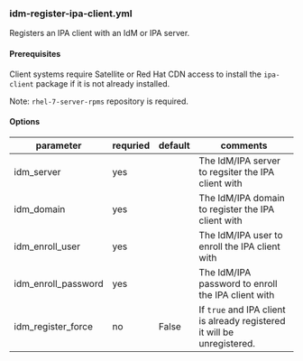 ### idm-register-ipa-client.yml
Registers an IPA client with an IdM or IPA server.
#### Prerequisites
Client systems require Satellite or Red Hat CDN access to install the `ipa-client` package if it is not already installed.

Note: `rhel-7-server-rpms` repository is required. 
#### Options
| parameter             | requried | default | comments
|-----------------------|----------|---------|---------
| idm\_server           | yes      |         | The IdM/IPA server to regsiter the IPA client with
| idm\_domain           | yes      |         | The IdM/IPA domain to register the IPA client with
| idm\_enroll\_user     | yes      |         | The IdM/IPA user to enroll the IPA client with
| idm\_enroll\_password | yes      |         | The IdM/IPA password to enroll the IPA client with
| idm\_register\_force  | no       | False   | If `true` and IPA client is already registered it will be unregistered.
